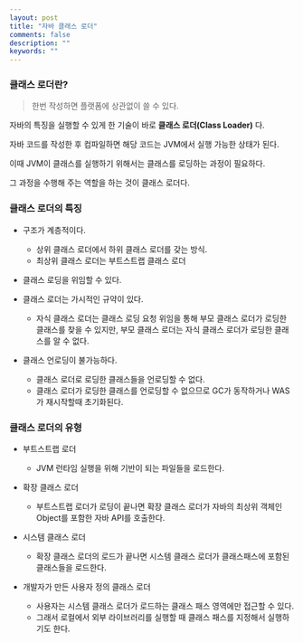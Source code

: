 ```yaml
---
layout: post
title: "자바 클래스 로더"
comments: false
description: ""
keywords: ""
---
```


### 클래스 로더란?

> 한번 작성하면 플랫폼에 상관없이 쓸 수 있다.

자바의 특징을 실행할 수 있게 한 기술이 바로 **클래스 로더(Class Loader)** 다.

자바 코드를 작성한 후 컴파일하면 해당 코드는 JVM에서 실행 가능한 상태가 된다.

이때 JVM이 클래스를 실행하기 위해서는 클래스를 로딩하는 과정이 필요하다.

그 과정을 수행해 주는 역할을 하는 것이 클래스 로더다.


### 클래스 로더의 특징

- 구조가 계층적이다.
  - 상위 클래스 로더에서 하위 클래스 로더를 갖는 방식.
  - 최상위 클래스 로더는 부트스트랩 클래스 로더

- 클래스 로딩을 위임할 수 있다.

- 클래스 로더는 가시적인 규약이 있다.
  - 자식 클래스 로더는 클래스 로딩 요청 위임을 통해 부모 클래스 로더가 로딩한 클래스를 찾을 수 있지만, 부모 클래스 로더는 자식 클래스 로더가 로딩한 클래스를 알 수 없다.

- 클래스 언로딩이 불가능하다.
  - 클래스 로더로 로딩한 클래스들을 언로딩할 수 없다.
  - 클래스 로더가 로딩한 클래스를 언로딩할 수 없으므로 GC가 동작하거나 WAS가 재시작할때 초기화된다.


### 클래스 로더의 유형

- 부트스트랩 로더
  - JVM 런타임 실행을 위해 기반이 되는 파일들을 로드한다.

- 확장 클래스 로더
  - 부트스트랩 로더가 로딩이 끝나면 확장 클래스 로더가 자바의 최상위 객체인 Object를 포함한 자바 API를 호출한다.

- 시스템 클래스 로더
  - 확장 클래스 로더의 로드가 끝나면 시스템 클래스 로더가 클래스패스에 포함된 클래스들을 로드한다.

- 개발자가 만든 사용자 정의 클래스 로더
  - 사용자는 시스템 클래스 로더가 로드하는 클래스 패스 영역에만 접근할 수 있다.
  - 그래서 로컬에서 외부 라이브러리를 실행할 때 클래스 패스를 지정해서 실행하기도 한다.
